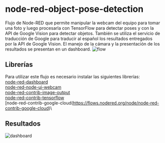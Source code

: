 # node-red-object-pose-detection
Flujo de Node-RED que permite manipular la webcam del equipo para tomar una foto y luego procesarla con TensorFlow para detectar poses y con la API de Google Vision para detectar objetos. También se utiliza el servicio de traducción de Google para traducir al español los resultados entregados por la API de Google Vision. El manejo de la cámara y la presentación de los resultados se presentan en un dashboard.
![flow](https://github.com/maticlein/node-red-object-pose-detection/tree/main/img/flow.png?raw=true)
## Librerías
Para utilizar este flujo es necesario instalar las siguientes librerías:\
[node-red-dashboard](https://flows.nodered.org/node/node-red-dashboard)\
[node-red-node-ui-webcam](https://flows.nodered.org/node/node-red-node-ui-webcam)\
[node-red-contrib-image-output](https://flows.nodered.org/node/node-red-contrib-image-output)\
[node-red-contrib-tensorflow](https://flows.nodered.org/node/node-red-contrib-tensorflow)\
[node-red-contrib-google-cloud(https://flows.nodered.org/node/node-red-contrib-google-cloud)\
## Resultados
![dashboard](https://github.com/maticlein/node-red-object-pose-detection/tree/main/img/dashboard.png?raw=true)
